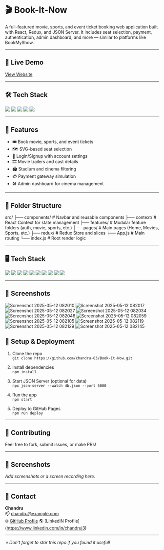 # 🎬 Book-It-Now

A full-featured movie, sports, and event ticket booking web application built with React, Redux, and JSON Server. It includes seat selection, payment, authentication, admin dashboard, and more — similar to platforms like BookMyShow.

---

## 🔗 Live Demo

[View Website](https://chandru-03.github.io/Book-It-Now)

---

## 🛠 Tech Stack

<p align="left">
  <img src="https://img.shields.io/badge/React-20232A?style=for-the-badge&logo=react&logoColor=61DAFB" />
  <img src="https://img.shields.io/badge/Redux-593D88?style=for-the-badge&logo=redux&logoColor=white" />
  <img src="https://img.shields.io/badge/JavaScript-F7DF1E?style=for-the-badge&logo=javascript&logoColor=black" />
  <img src="https://img.shields.io/badge/Bootstrap-563D7C?style=for-the-badge&logo=bootstrap&logoColor=white" />
  <img src="https://img.shields.io/badge/JSON_Server-000000?style=for-the-badge&logo=json&logoColor=white" />
</p>

---

## 📌 Features

- 🎟 Book movie, sports, and event tickets
- 🗺 SVG-based seat selection
- 👤 Login/Signup with account settings
- 🎞 Movie trailers and cast details
- 🏟 Stadium and cinema filtering
- 💳 Payment gateway simulation
- 🛠 Admin dashboard for cinema management

---

## 📁 Folder Structure

src/
├── components/ # Navbar and reusable components
├── context/ # React Context for state management
├── features/ # Modular feature folders (auth, movie, sports, etc.)
├── pages/ # Main pages (Home, Movies, Sports, etc.)
├── redux/ # Redux Store and slices
├── App.js # Main routing
└── index.js # Root render logic


---

## 🖥️ Tech Stack

<p align="left"> <img src="https://img.shields.io/badge/React-19.0.0-61DAFB?style=for-the-badge&logo=react&logoColor=black" /> <img src="https://img.shields.io/badge/Redux-Toolkit-593D88?style=for-the-badge&logo=redux&logoColor=white" /> <img src="https://img.shields.io/badge/React_Router-7.4.0-CA4245?style=for-the-badge&logo=reactrouter&logoColor=white" /> <img src="https://img.shields.io/badge/JavaScript-ES6-F7DF1E?style=for-the-badge&logo=javascript&logoColor=black" /> <img src="https://img.shields.io/badge/Bootstrap-5.3.3-purple?style=for-the-badge&logo=bootstrap&logoColor=white" /> <img src="https://img.shields.io/badge/Axios-1.8.4-5A29E4?style=for-the-badge&logo=axios&logoColor=white" /> <img src="https://img.shields.io/badge/HTML2Canvas-1.4.1-28A745?style=for-the-badge&logo=canvas&logoColor=white" /> <img src="https://img.shields.io/badge/QRCode-1.5.4-2E7D32?style=for-the-badge&logo=qr-code&logoColor=white" /> <img src="https://img.shields.io/badge/JSON_Server-1.0.0_beta_3-black?style=for-the-badge&logo=json&logoColor=white" /> <img src="https://img.shields.io/badge/GitHub_Pages-Deployed-222222?style=for-the-badge&logo=github&logoColor=white" /> </p>

---
## 📸 Screenshots
![Screenshot 2025-05-12 082010](https://github.com/user-attachments/assets/1250e37c-2dba-4a9c-8146-19b40c6d37a9)
![Screenshot 2025-05-12 082017](https://github.com/user-attachments/assets/0e481ebd-a63c-4e60-a5de-ec1728863b80)
![Screenshot 2025-05-12 082027](https://github.com/user-attachments/assets/886e8818-6228-4113-9844-b89730a6e8fc)
![Screenshot 2025-05-12 082034](https://github.com/user-attachments/assets/2dce6aed-4b67-4336-b0b6-3439f8c46419)
![Screenshot 2025-05-12 082048](https://github.com/user-attachments/assets/80873795-e48d-4ab9-9f63-343c0feefabf)
![Screenshot 2025-05-12 082059](https://github.com/user-attachments/assets/16c41a59-91f1-44bc-bc82-6ba74f6b903f)
![Screenshot 2025-05-12 082105](https://github.com/user-attachments/assets/ba44ad5a-f2fd-4535-bbcd-62f534050a92)
![Screenshot 2025-05-12 082119](https://github.com/user-attachments/assets/3214dfed-9d64-4b4f-9bbf-7fb1227df9b3)
![Screenshot 2025-05-12 082129](https://github.com/user-attachments/assets/0341a0a0-7b9e-4b64-8eb4-64d9872cb374)
![Screenshot 2025-05-12 082145](https://github.com/user-attachments/assets/3ed287b8-f512-4ab6-a9d7-d13cb63dda10)


## 🚀 Setup & Deployment

1. Clone the repo  
   `git clone https://github.com/chandru-03/Book-It-Now.git`

2. Install dependencies  
   `npm install`

3. Start JSON Server (optional for data)  
   `npx json-server --watch db.json --port 5000`

4. Run the app  
   `npm start`

5. Deploy to GitHub Pages  
   `npm run deploy`

---

## 🙌 Contributing

Feel free to fork, submit issues, or make PRs!

---

## 📸 Screenshots

_Add screenshots or a screen recording here._

---

## 📧 Contact

**Chandru**  
📫 [chandru@example.com](mailto:chandru@example.com)  
🌐 [GitHub Profile](https://github.com/chandru-03)
🌎 [LinkedIN Profile] (https://www.linkedin.com/in/chandruj3)

---

_⭐ Don’t forget to star this repo if you found it useful!_
